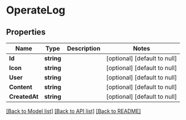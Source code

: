 # OperateLog

## Properties
Name | Type | Description | Notes
------------ | ------------- | ------------- | -------------
**Id** | **string** |  | [optional] [default to null]
**Icon** | **string** |  | [optional] [default to null]
**User** | **string** |  | [optional] [default to null]
**Content** | **string** |  | [optional] [default to null]
**CreatedAt** | **string** |  | [optional] [default to null]

[[Back to Model list]](../README.md#documentation-for-models) [[Back to API list]](../README.md#documentation-for-api-endpoints) [[Back to README]](../README.md)



